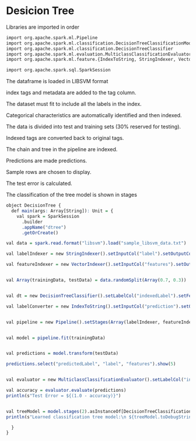 # Desicion Tree

Libraries are imported in order

```R
import org.apache.spark.ml.Pipeline
import org.apache.spark.ml.classification.DecisionTreeClassificationModel
import org.apache.spark.ml.classification.DecisionTreeClassifier
import org.apache.spark.ml.evaluation.MulticlassClassificationEvaluator
import org.apache.spark.ml.feature.{IndexToString, StringIndexer, VectorIndexer}

import org.apache.spark.sql.SparkSession

```
The dataframe is loaded in LIBSVM format

index tags and metadata are added to the tag column.

The dataset must fit to include all the labels in the index.

Categorical characteristics are automatically identified and then indexed.

The data is divided into test and training sets (30% reserved for testing).

Indexed tags are converted back to original tags.

The chain and tree in the pipeline are indexed.

Predictions are made predictions.

Sample rows are chosen to display.

The test error is calculated.

The classification of the tree model is shown in stages

```R
object DecisionTree {
  def main(args: Array[String]): Unit = {
    val spark = SparkSession
      .builder
      .appName("dtree")
      .getOrCreate()

val data = spark.read.format("libsvm").load("sample_libsvm_data.txt")

val labelIndexer = new StringIndexer().setInputCol("label").setOutputCol("indexedLabel").fit(data)

val featureIndexer = new VectorIndexer().setInputCol("features").setOutputCol("indexedFeatures").setMaxCategories(4).fit(data)


val Array(trainingData, testData) = data.randomSplit(Array(0.7, 0.3))


val dt = new DecisionTreeClassifier().setLabelCol("indexedLabel").setFeaturesCol("indexedFeatures")

val labelConverter = new IndexToString().setInputCol("prediction").setOutputCol("predictedLabel").setLabels(labelIndexer.labels)


val pipeline = new Pipeline().setStages(Array(labelIndexer, featureIndexer, dt, labelConverter))


val model = pipeline.fit(trainingData)


val predictions = model.transform(testData)

predictions.select("predictedLabel", "label", "features").show(5)


val evaluator = new MulticlassClassificationEvaluator().setLabelCol("indexedLabel").setPredictionCol("prediction").setMetricName("accuracy")

val accuracy = evaluator.evaluate(predictions)
println(s"Test Error = ${(1.0 - accuracy)}")


val treeModel = model.stages(2).asInstanceOf[DecisionTreeClassificationModel]
println(s"Learned classification tree model:\n ${treeModel.toDebugString}")

  }
}
```